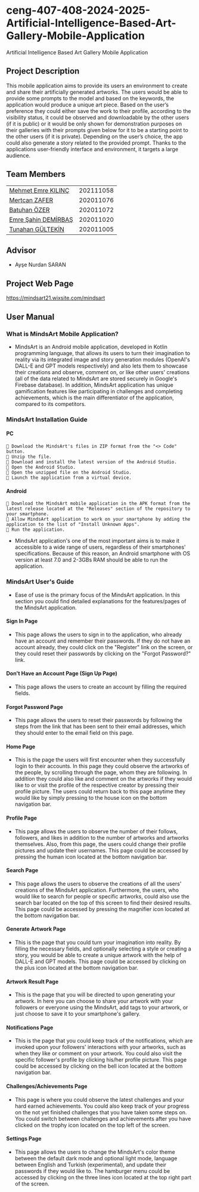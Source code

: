 # ceng-407-408-2024-2025-Artificial-Intelligence-Based-Art-Gallery-Mobile-Application
Artificial Intelligence Based Art Gallery Mobile Application

## Project Description

This mobile application aims to provide its users an environment to create and share their artificially generated artworks. The users would be able
to provide some prompts to the model and based on the keywords, the application would produce a unique art piece. Based on the user’s
preference they could either save the work to their profile, according to the visibility status, it could be observed and downloadable by the other
users (if it is public) or it would be only shown for demonstration purposes on their galleries with their prompts given below for it to be a starting
point to the other users (if it is private). Depending on the user’s choice, the app could also generate a story related to the provided prompt. Thanks to the applications user-friendly interface and environment, it targets a large audience.

## Team Members

|                        |                       |
|-------------------------------|-----------------------------|
[Mehmet Emre KILINÇ](https://github.com/MhmtEmrKlnc)         |202111058            |
[Mertcan ZAFER](https://github.com/mertcanzafer)         |202011076            |
[Batuhan ÖZER](https://github.com/batuhanozzer)         |202011072|
[Emre Şahin DEMİRBAŞ](https://github.com/emrethedemirbas)        |202011020|
[Tunahan GÜLTEKİN](https://github.com/tunahangultekin)         |202011005|


## Advisor

- Ayşe Nurdan SARAN


## Project Web Page
https://mindsart21.wixsite.com/mindsart

## User Manual

### What is MindsArt Mobile Application?

- MindsArt is an Android mobile application, developed in Kotlin programming language, that allows its users to turn their imagination to reality via its integrated image and story generation modules (OpenAI's DALL-E and GPT models respectively) and also lets them to showcase their creations and observe, comment on, or like other users' creations (all of the data related to MindsArt are stored securely in Google's Firebase database). In addition, MindsArt application has unique gamification features like participating in challenges and completing achievements, which is the main differentiator of the application, compared to its competitors.

### MindsArt Installation Guide

#### PC
```
📎 Download the MindsArt's files in ZIP format from the "<> Code" button.
📎 Unzip the file.
📎 Download and install the latest version of the Android Studio.
📎 Open the Android Studio.
📎 Open the unzipped file on the Android Studio.
📎 Launch the application from a virtual device.
```
#### Android
```
📎 Download the MindsArt mobile application in the APK format from the latest release located at the "Releases" section of the repository to your smartphone.
📎 Allow MindsArt application to work on your smartphone by adding the application to the list of "Install Unknown Apps".
📎 Run the application.
```
- MindsArt application's one of the most important aims is to make it accessible to a wide range of users, regardless of their smartphones' specifications. Because of this reason, an Android smartphone with OS version at least 7.0 and 2-3GBs RAM should be able to run the application.

### MindsArt User's Guide

- Ease of use is the primary focus of the MindsArt application. In this section you could find detailed explanations for the features/pages of the MindsArt application.

#### Sign In Page
- This page allows the users to sign in to the application, who already have an account and remember their passwords. If they do not have an account already, they could click on the "Register" link on the screen, or they could reset their passwords by clicking on the "Forgot Password?" link.

#### Don't Have an Account Page (Sign Up Page)
- This page allows the users to create an account by filling the required fields.

#### Forgot Password Page
- This page allows the users to reset their passwords by following the steps from the link that has been sent to their email addresses, which they should enter to the email field on this page.

#### Home Page
- This is the page the users will first encounter when they successfully login to their accounts. In this page they could observe the artworks of the people, by scrolling through the page, whom they are following. In addition they could also like and comment on the artworks if they would like to or visit the profile of the respective creator by pressing their profile picture. The users could return back to this page anytime they would like by simply pressing to the house icon on the bottom navigation bar.

#### Profile Page
- This page allows the users to observe the number of their follows, followers, and likes in addition to the number of artworks and artworks themselves. Also, from this page, the users could change their profile pictures and update their usernames. This page could be accessed by pressing the human icon located at the bottom navigation bar.

#### Search Page
- This page allows the users to observe the creations of all the users' creations of the MindsArt application. Furthermore, the users, who would like to search for people or specific artworks, could also use the search bar located on the top of this screen to find their desired results. This page could be accessed by pressing the magnifier icon located at the bottom navigation bar.

#### Generate Artwork Page
- This is the page that you could turn your imagination into reality. By filling the necessary fields, and optionally selecting a style or creating a story, you would be able to create a unique artwork with the help of DALL-E and GPT models. This page could be accessed by clicking on the plus icon located at the bottom navigation bar.

#### Artwork Result Page
- This is the page that you will be directed to upon generating your artwork. In here you can choose to share your artwork with your followers or everyone using the MindsArt, add tags to your artwork, or just choose to save it to your smartphone's gallery.

#### Notifications Page
- This is the page that you could keep track of the notifications, which are invoked upon your followers' interactions with your artworks, such as when they like or comment on your artwork. You could also visit the specific follower's profile by clicking his/her profile picture. This page could be accessed by clicking on the bell icon located at the bottom navigation bar.

#### Challenges/Achievements Page
- This page is where you could observe the latest challenges and your hard earned achievements. You could also keep track of your progress on the not yet finished challenges that you have taken some steps on. You could switch between challenges and achievements after you have clicked on the trophy icon located on the top left of the screen.

#### Settings Page
- This page allows the users to change the MindsArt's color theme between the default dark mode and optional light mode, language between English and Turkish (experimental), and update their passwords if they would like to. The hamburger menu could be accessed by clicking on the three lines icon located at the top right part of the screen.
